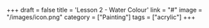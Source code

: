 +++
draft = false
title = 'Lesson 2 - Water Colour'
link = "#"
image = "/images/icon.png"
category = ["Painting"]
tags = ["acrylic"]
+++
